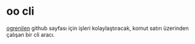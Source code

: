 # oo cli

[ogrenilen](https://github.com/ogrenilen) github sayfası için işleri kolaylaştıracak, komut satırı üzerinden çalışan bir cli aracı.


